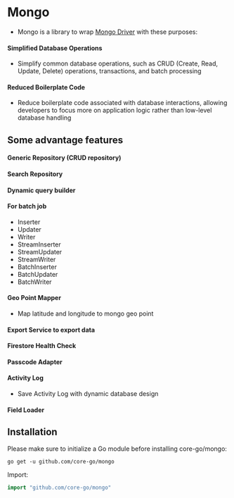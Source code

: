 # Mongo
- Mongo is a library to wrap [Mongo Driver](go.mongodb.org/mongo-driver/mongo) with these purposes:
#### Simplified Database Operations
- Simplify common database operations, such as CRUD (Create, Read, Update, Delete) operations, transactions, and batch processing
#### Reduced Boilerplate Code
- Reduce boilerplate code associated with database interactions, allowing developers to focus more on application logic rather than low-level database handling

## Some advantage features
#### Generic Repository (CRUD repository)
#### Search Repository
#### Dynamic query builder
#### For batch job
- Inserter
- Updater
- Writer
- StreamInserter
- StreamUpdater
- StreamWriter
- BatchInserter
- BatchUpdater
- BatchWriter
#### Geo Point Mapper
- Map latitude and longitude to mongo geo point
#### Export Service to export data
#### Firestore Health Check
#### Passcode Adapter
#### Activity Log
- Save Activity Log with dynamic database design
#### Field Loader

## Installation
Please make sure to initialize a Go module before installing core-go/mongo:

```shell
go get -u github.com/core-go/mongo
```

Import:
```go
import "github.com/core-go/mongo"
```
